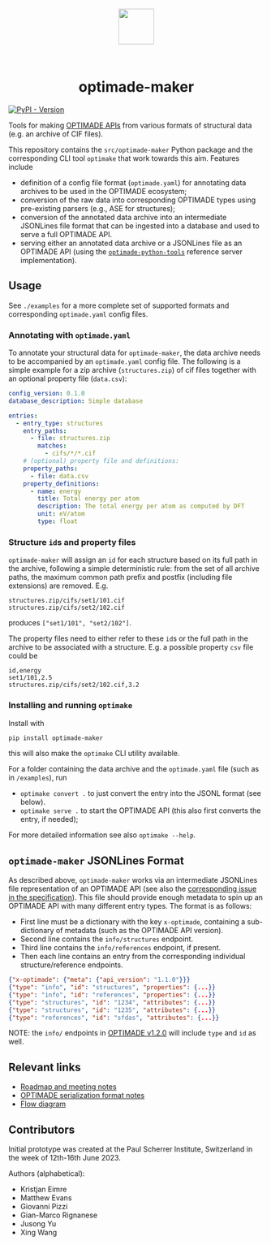 <div align="center" style="padding: 2em;">
<span style="padding: 1em">
<img height="70px" align="center" src="https://matsci.org/uploads/default/original/2X/b/bd2f59b3bf14fb046b74538750699d7da4c19ac1.svg">
</span>
</div>

# <div align="center">optimade-maker</div>

[![PyPI - Version](https://img.shields.io/pypi/v/optimade-maker?color=4CC61E)](https://pypi.org/project/optimade-maker/)

Tools for making [OPTIMADE APIs](https://optimade.org) from various formats of structural data (e.g. an archive of CIF files).

This repository contains the `src/optimade-maker` Python package and the corresponding CLI tool `optimake` that work towards this aim. Features include

- definition of a config file format (`optimade.yaml`) for annotating data archives to be used in the OPTIMADE ecosystem;
- conversion of the raw data into corresponding OPTIMADE types using pre-existing parsers (e.g., ASE for structures);
- conversion of the annotated data archive into an intermediate JSONLines file format that can be ingested into a database and used to serve a full OPTIMADE API.
- serving either an annotated data archive or a JSONLines file as an OPTIMADE API (using the [`optimade-python-tools`](https://github.com/Materials-Consortia/optimade-python-tools/)
  reference server implementation).

## Usage

See `./examples` for a more complete set of supported formats and corresponding `optimade.yaml` config files.

### Annotating with `optimade.yaml`

To annotate your structural data for `optimade-maker`, the data archive needs to be accompanied by an `optimade.yaml` config file. The following is a simple example for a zip archive (`structures.zip`) of cif files together with an optional property file (`data.csv`):

```yaml
config_version: 0.1.0
database_description: Simple database

entries:
  - entry_type: structures
    entry_paths:
      - file: structures.zip
        matches:
          - cifs/*/*.cif
    # (optional) property file and definitions:
    property_paths:
      - file: data.csv
    property_definitions:
      - name: energy
        title: Total energy per atom
        description: The total energy per atom as computed by DFT
        unit: eV/atom
        type: float
```

### Structure `id`s and property files

`optimade-maker` will assign an `id` for each structure based on its full path in the archive, following a simple deterministic rule: from the set of all archive paths, the maximum common path prefix and postfix (including file extensions) are removed. E.g.

```
structures.zip/cifs/set1/101.cif
structures.zip/cifs/set2/102.cif
```

produces `["set1/101", "set2/102"]`.

The property files need to either refer to these `id`s or the full path in the archive to be associated with a structure. E.g. a possible property `csv` file could be

```csv
id,energy
set1/101,2.5
structures.zip/cifs/set2/102.cif,3.2
```

### Installing and running `optimake`

Install with

```bash
pip install optimade-maker
```

this will also make the `optimake` CLI utility available.

For a folder containing the data archive and the `optimade.yaml` file (such as in `/examples`), run

- `optimake convert .` to just convert the entry into the JSONL format (see below).
- `optimake serve .` to start the OPTIMADE API (this also first converts the entry, if needed);

For more detailed information see also `optimake --help`.

## `optimade-maker` JSONLines Format

As described above, `optimade-maker` works via an intermediate JSONLines file representation of an OPTIMADE API (see also the [corresponding issue in the specification](https://github.com/Materials-Consortia/OPTIMADE/issues/471)).
This file should provide enough metadata to spin up an OPTIMADE API with many different entry types.
The format is as follows:

- First line must be a dictionary with the key `x-optimade`, containing a sub-dictionary of metadata (such as the OPTIMADE API version).
- Second line contains the `info/structures` endpoint.
- Third line contains the `info/references` endpoint, if present.
- Then each line contains an entry from the corresponding individual structure/reference endpoints.

```json
{"x-optimade": {"meta": {"api_version": "1.1.0"}}}
{"type": "info", "id": "structures", "properties": {...}}
{"type": "info", "id": "references", "properties": {...}}
{"type": "structures", "id": "1234", "attributes": {...}}
{"type": "structures", "id": "1235", "attributes": {...}}
{"type": "references", "id": "sfdas", "attributes": {...}}
```

NOTE: the `info/` endpoints in [OPTIMADE v1.2.0](https://www.optimade.org/specification/#entry-listing-info-endpoints) will include `type` and `id` as well.

## Relevant links

- [Roadmap and meeting notes](https://docs.google.com/document/d/1cIpwuX6Ty5d3ZHKYWktQaBBQcI9fYmgG_hsD1P1UpO4/edit)
- [OPTIMADE serialization format notes](https://docs.google.com/document/d/1vf8_qxSRP5lCSb0P3M9gTr6nqkERxgOoSDno6YLcCjo/edit)
- [Flow diagram](https://excalidraw.com/#json=MBNl66sARCQekVrKZXDg8,K35f5FwmiS46vlsYGMJdrw)

## Contributors

Initial prototype was created at the Paul Scherrer Institute, Switzerland in the week of
12th-16th June 2023.

Authors (alphabetical):

- Kristjan Eimre
- Matthew Evans
- Giovanni Pizzi
- Gian-Marco Rignanese
- Jusong Yu
- Xing Wang
